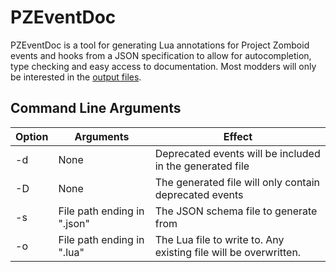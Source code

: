 # PZEventDoc
PZEventDoc is a tool for generating Lua annotations for Project Zomboid events and hooks from a JSON specification to allow for autocompletion, type checking and easy access to documentation. Most modders will only be interested in the [output files](../../../PZEventStubs/).

## Command Line Arguments
| Option | Arguments | Effect |
| --- | --- | --- |
| -d | None | Deprecated events will be included in the generated file |
| -D | None | The generated file will only contain deprecated events |
| -s | File path ending in ".json" | The JSON schema file to generate from |
| -o | File path ending in ".lua" | The Lua file to write to. Any existing file will be overwritten. |
